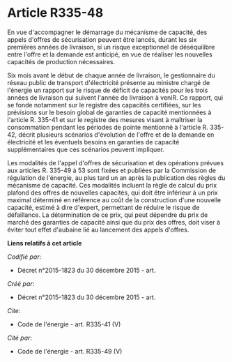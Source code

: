 # Article R335-48

En vue d'accompagner le démarrage du mécanisme de capacité, des appels d'offres de sécurisation peuvent être lancés, durant
les six premières années de livraison, si un risque exceptionnel de déséquilibre entre l'offre et la demande est anticipé, en
vue de réaliser les nouvelles capacités de production nécessaires. 

Six mois avant le début de chaque année de livraison, le gestionnaire du réseau public de transport d'électricité présente au
ministre chargé de l'énergie un rapport sur le risque de déficit de capacités pour les trois années de livraison qui suivent
l'année de livraison à veniR. Ce rapport, qui se fonde notamment sur le registre des capacités certifiées, sur les prévisions
sur le besoin global de garanties de capacité mentionnées à l'article R. 335-41 et sur le registre des mesures visant à
maîtriser la consommation pendant les périodes de pointe mentionné à l'article R. 335-42, décrit plusieurs scénarios
d'évolution de l'offre et de la demande en électricité et les éventuels besoins en garanties de capacité supplémentaires que
ces scénarios peuvent impliquer.

Les modalités de l'appel d'offres de sécurisation et des opérations prévues aux articles R. 335-49 à 53 sont fixées et
publiées par la Commission de régulation de l'énergie, au plus tard un an après la publication des règles du mécanisme de
capacité. Ces modalités incluent la règle de calcul du prix plafond des offres de nouvelles capacités, qui doit être
inférieur à un prix maximal déterminé en référence au coût de la construction d'une nouvelle capacité, estimé à dire
d'expert, permettant de réduire le risque de défaillance. La détermination de ce prix, qui peut dépendre du prix de marché
des garanties de capacité ainsi que du prix des offres, doit viser à éviter tout effet d'aubaine lié au lancement des appels
d'offres.

**Liens relatifs à cet article**

_Codifié par_:

  - Décret n°2015-1823 du 30 décembre 2015 - art.

_Créé par_:

  - Décret n°2015-1823 du 30 décembre 2015 - art.

_Cite_:

  - Code de l'énergie - art. R335-41 (V)

_Cité par_:

  - Code de l'énergie - art. R335-49 (V)
